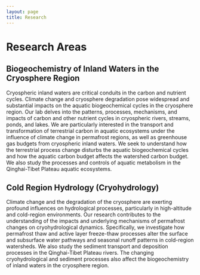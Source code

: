 ```yaml
---
layout: page
title: Research
---
```

# Research Areas

## Biogeochemistry of Inland Waters in the Cryosphere Region

Cryospheric inland waters are critical conduits in the carbon and nutrient cycles. Climate change and cryosphere degradation pose widespread and substantial impacts on the aquatic biogeochemical cycles in the cryosphere region. Our lab delves into the patterns, processes, mechanisms, and impacts of carbon and other nutrient cycles in cryospheric rivers, streams, ponds, and lakes. We are particularly interested in the transport and transformation of terrestrial carbon in aquatic ecosystems under the influence of climate change in permafrost regions, as well as greenhouse gas budgets from cryospheric inland waters. We seek to understand how the terrestrial process change disturbs the aquatic biogeochemical cycles and how the aquatic carbon budget affects the watershed carbon budget. We also study the processes and controls of aquatic metabolism in the Qinghai-Tibet Plateau aquatic ecosystems.
 
## Cold Region Hydrology (Cryohydrology)

Climate change and the degradation of the cryosphere are exerting profound influences on hydrological processes, particularly in high-altitude and cold-region environments. Our research contributes to the understanding of the impacts and underlying mechanisms of permafrost changes on cryohydrological dynamics. Specifically, we investigate how permafrost thaw and active layer freeze-thaw processes alter the surface and subsurface water pathways and seasonal runoff patterns in cold-region watersheds. We also study the sediment transport and deposition processes in the Qinghai-Tibet Plateau rivers. The changing cryohydrological and sediment processes also affect the biogeochemistry of inland waters in the cryosphere region.
